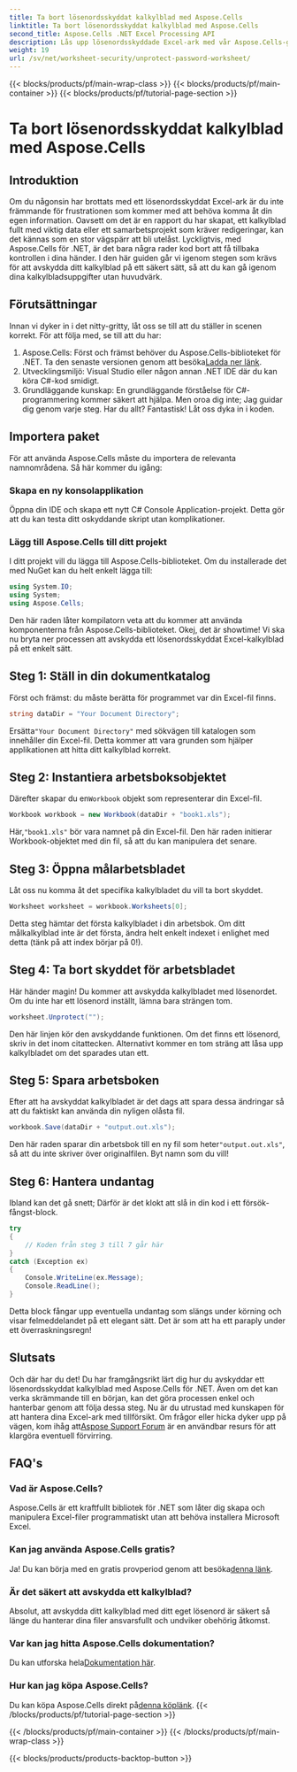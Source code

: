 ```yaml
---
title: Ta bort lösenordsskyddat kalkylblad med Aspose.Cells
linktitle: Ta bort lösenordsskyddat kalkylblad med Aspose.Cells
second_title: Aspose.Cells .NET Excel Processing API
description: Lås upp lösenordsskyddade Excel-ark med vår Aspose.Cells-guide! Enkla steg för att återfå åtkomst utan ansträngning med C#.
weight: 19
url: /sv/net/worksheet-security/unprotect-password-worksheet/
---
```


{{< blocks/products/pf/main-wrap-class >}}
{{< blocks/products/pf/main-container >}}
{{< blocks/products/pf/tutorial-page-section >}}

# Ta bort lösenordsskyddat kalkylblad med Aspose.Cells

## Introduktion
Om du någonsin har brottats med ett lösenordsskyddat Excel-ark är du inte främmande för frustrationen som kommer med att behöva komma åt din egen information. Oavsett om det är en rapport du har skapat, ett kalkylblad fullt med viktig data eller ett samarbetsprojekt som kräver redigeringar, kan det kännas som en stor vägspärr att bli utelåst. Lyckligtvis, med Aspose.Cells för .NET, är det bara några rader kod bort att få tillbaka kontrollen i dina händer. I den här guiden går vi igenom stegen som krävs för att avskydda ditt kalkylblad på ett säkert sätt, så att du kan gå igenom dina kalkylbladsuppgifter utan huvudvärk.
## Förutsättningar
Innan vi dyker in i det nitty-gritty, låt oss se till att du ställer in scenen korrekt. För att följa med, se till att du har:
1. Aspose.Cells: Först och främst behöver du Aspose.Cells-biblioteket för .NET. Ta den senaste versionen genom att besöka[Ladda ner länk](https://releases.aspose.com/cells/net/).
2. Utvecklingsmiljö: Visual Studio eller någon annan .NET IDE där du kan köra C#-kod smidigt.
3. Grundläggande kunskap: En grundläggande förståelse för C#-programmering kommer säkert att hjälpa. Men oroa dig inte; Jag guidar dig genom varje steg.
Har du allt? Fantastisk! Låt oss dyka in i koden.
## Importera paket
För att använda Aspose.Cells måste du importera de relevanta namnområdena. Så här kommer du igång:
### Skapa en ny konsolapplikation
Öppna din IDE och skapa ett nytt C# Console Application-projekt. Detta gör att du kan testa ditt oskyddande skript utan komplikationer.
### Lägg till Aspose.Cells till ditt projekt
I ditt projekt vill du lägga till Aspose.Cells-biblioteket. Om du installerade det med NuGet kan du helt enkelt lägga till:
```csharp
using System.IO;
using System;
using Aspose.Cells;
```
Den här raden låter kompilatorn veta att du kommer att använda komponenterna från Aspose.Cells-biblioteket.
Okej, det är showtime! Vi ska nu bryta ner processen att avskydda ett lösenordsskyddat Excel-kalkylblad på ett enkelt sätt.
## Steg 1: Ställ in din dokumentkatalog
Först och främst: du måste berätta för programmet var din Excel-fil finns.
```csharp
string dataDir = "Your Document Directory";
```
 Ersätta`"Your Document Directory"` med sökvägen till katalogen som innehåller din Excel-fil. Detta kommer att vara grunden som hjälper applikationen att hitta ditt kalkylblad korrekt.
## Steg 2: Instantiera arbetsboksobjektet
 Därefter skapar du en`Workbook` objekt som representerar din Excel-fil.
```csharp
Workbook workbook = new Workbook(dataDir + "book1.xls");
```
 Här,`"book1.xls"` bör vara namnet på din Excel-fil. Den här raden initierar Workbook-objektet med din fil, så att du kan manipulera det senare.
## Steg 3: Öppna målarbetsbladet
Låt oss nu komma åt det specifika kalkylbladet du vill ta bort skyddet.
```csharp
Worksheet worksheet = workbook.Worksheets[0];
```
Detta steg hämtar det första kalkylbladet i din arbetsbok. Om ditt målkalkylblad inte är det första, ändra helt enkelt indexet i enlighet med detta (tänk på att index börjar på 0!).
## Steg 4: Ta bort skyddet för arbetsbladet
Här händer magin! Du kommer att avskydda kalkylbladet med lösenordet. Om du inte har ett lösenord inställt, lämna bara strängen tom.
```csharp
worksheet.Unprotect("");
```
Den här linjen kör den avskyddande funktionen. Om det finns ett lösenord, skriv in det inom citattecken. Alternativt kommer en tom sträng att låsa upp kalkylbladet om det sparades utan ett.
## Steg 5: Spara arbetsboken
Efter att ha avskyddat kalkylbladet är det dags att spara dessa ändringar så att du faktiskt kan använda din nyligen olåsta fil.
```csharp
workbook.Save(dataDir + "output.out.xls");
```
 Den här raden sparar din arbetsbok till en ny fil som heter`"output.out.xls"`, så att du inte skriver över originalfilen. Byt namn som du vill!
## Steg 6: Hantera undantag
Ibland kan det gå snett; Därför är det klokt att slå in din kod i ett försök-fångst-block.
```csharp
try
{
    // Koden från steg 3 till 7 går här
}
catch (Exception ex)
{
    Console.WriteLine(ex.Message);
    Console.ReadLine();
}
```
Detta block fångar upp eventuella undantag som slängs under körning och visar felmeddelandet på ett elegant sätt. Det är som att ha ett paraply under ett överraskningsregn!
## Slutsats
Och där har du det! Du har framgångsrikt lärt dig hur du avskyddar ett lösenordsskyddat kalkylblad med Aspose.Cells för .NET. Även om det kan verka skrämmande till en början, kan det göra processen enkel och hanterbar genom att följa dessa steg. Nu är du utrustad med kunskapen för att hantera dina Excel-ark med tillförsikt. Om frågor eller hicka dyker upp på vägen, kom ihåg att[Aspose Support Forum](https://forum.aspose.com/c/cells/9) är en användbar resurs för att klargöra eventuell förvirring.
## FAQ's
### Vad är Aspose.Cells?
Aspose.Cells är ett kraftfullt bibliotek för .NET som låter dig skapa och manipulera Excel-filer programmatiskt utan att behöva installera Microsoft Excel.
### Kan jag använda Aspose.Cells gratis?
 Ja! Du kan börja med en gratis provperiod genom att besöka[denna länk](https://releases.aspose.com/).
### Är det säkert att avskydda ett kalkylblad?
Absolut, att avskydda ditt kalkylblad med ditt eget lösenord är säkert så länge du hanterar dina filer ansvarsfullt och undviker obehörig åtkomst.
### Var kan jag hitta Aspose.Cells dokumentation?
 Du kan utforska hela[Dokumentation här](https://reference.aspose.com/cells/net/).
### Hur kan jag köpa Aspose.Cells?
 Du kan köpa Aspose.Cells direkt på[denna köplänk](https://purchase.aspose.com/buy).
{{< /blocks/products/pf/tutorial-page-section >}}

{{< /blocks/products/pf/main-container >}}
{{< /blocks/products/pf/main-wrap-class >}}

{{< blocks/products/products-backtop-button >}}
